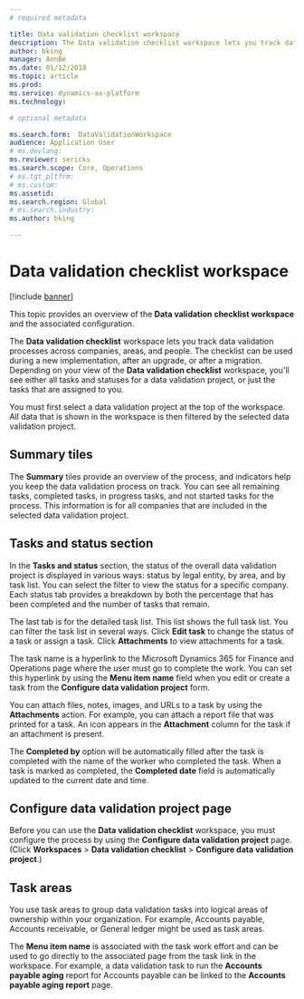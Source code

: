 ```yaml
---
# required metadata

title: Data validation checklist workspace
description: The Data validation checklist workspace lets you track data validation processes across companies, areas, and people. The checklist can be used during a new implementation, after an upgrade, or after a migration.
author: bking
manager: AnnBe
ms.date: 01/12/2018
ms.topic: article
ms.prod: 
ms.service: dynamics-ax-platform
ms.technology: 

# optional metadata

ms.search.form:  DataValidationWorkspace
audience: Application User
# ms.devlang: 
ms.reviewer: sericks
ms.search.scope: Core, Operations
# ms.tgt_pltfrm: 
# ms.custom: 
ms.assetid: 
ms.search.region: Global 
# ms.search.industry: 
ms.author: bking

---
```


# Data validation checklist workspace

[!include [banner](../includes/banner.md)]

This topic provides an overview of the **Data validation checklist workspace** and
the associated configuration.

The **Data validation checklist** workspace lets you track data validation
processes across companies, areas, and people. The checklist can be used during
a new implementation, after an upgrade, or after a migration. Depending on your
view of the **Data validation checklist** workspace, you'll see either all
tasks and statuses for a data validation project, or just the tasks that are
assigned to you.

You must first select a data validation project at the top of the workspace. All
data that is shown in the workspace is then filtered by the selected data
validation project.

## Summary tiles

The **Summary** tiles provide an overview of the process, and indicators help you
keep the data validation process on track. You can see all remaining tasks,
completed tasks, in progress tasks, and not started tasks for the process. This
information is for all companies that are included in the selected data
validation project.

## Tasks and status section

In the **Tasks and status** section, the status of the overall data validation
project is displayed in various ways: status by legal entity, by area,
and by task list. You can select the filter to view the status for a specific
company. Each status tab provides a breakdown by both the percentage that has been
completed and the number of tasks that remain.

The last tab is for the detailed task list. This list shows the full task list.
You can filter the task list in several ways. Click **Edit task** to change the
status of a task or assign a task. Click **Attachments** to view attachments for a
task.

The task name is a hyperlink to the Microsoft Dynamics 365 for Finance and Operations page
where the user must go to complete the work. You can set this hyperlink by using
the **Menu item name** field when you edit or create a task from the **Configure
data validation project** form.

You can attach files, notes, images, and URLs to a task by using the
**Attachments** action. For example, you can attach a report file that was
printed for a task. An icon appears in the **Attachment** column for the task if
an attachment is present.

The **Completed by** option will be automatically filled after the task is
completed with the name of the worker who completed the task. When a task is marked as
completed, the **Completed date** field is automatically updated to the current
date and time.

## Configure data validation project page

Before you can use the **Data validation checklist** workspace, you must
configure the process by using the
**Configure data validation project** page. (Click **Workspaces** \> **Data
validation checklist** \> **Configure data validation project**.)

## Task areas

You use task areas to group data validation tasks into logical areas of
ownership within your organization. For example, Accounts payable, Accounts
receivable, or General ledger might be used as task areas.

The **Menu item name** is associated with the task work effort and can be used
to go directly to the associated page from the task link in the workspace. For
example, a data validation task to run the **Accounts payable aging** report for
Accounts payable can be linked to the **Accounts payable aging report** page.
